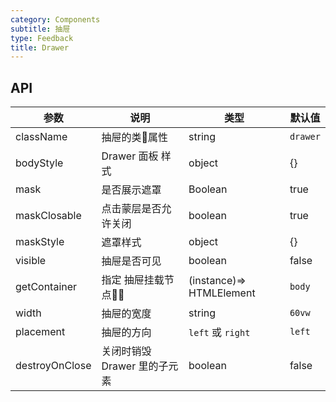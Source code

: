 ```yaml
---
category: Components
subtitle: 抽屉
type: Feedback
title: Drawer
---
```




## API
| 参数 | 说明 | 类型 | 默认值 |
| --- | --- | --- | --- |
| className | 抽屉的类属性 | string | `drawer` |
| bodyStyle | Drawer 面板 样式 | object | {} |
| mask | 是否展示遮罩 | Boolean | true |
| maskClosable | 点击蒙层是否允许关闭 | boolean | true |
| maskStyle | 遮罩样式 | object | {} |
| visible | 抽屉是否可见 | boolean | false |
| getContainer | 指定 抽屉挂载节点 | (instance)=> HTMLElement | `body` |
| width | 抽屉的宽度 | string | `60vw` |
| placement | 抽屉的方向 | `left` 或 `right` | `left` |
| destroyOnClose | 关闭时销毁 Drawer 里的子元素 | boolean | false |



